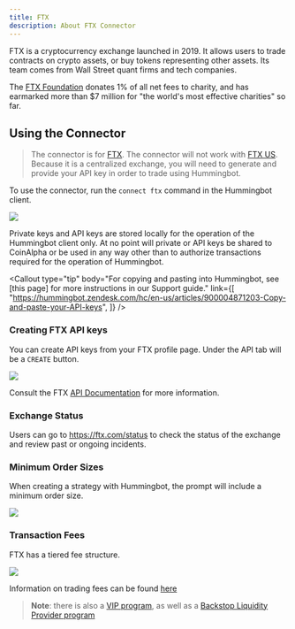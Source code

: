```yaml
---
title: FTX
description: About FTX Connector
---
```




FTX is a cryptocurrency exchange launched in 2019. It allows users to trade contracts on crypto assets, or buy tokens representing other assets. Its team comes from Wall Street quant firms and tech companies.

The [FTX Foundation](https://ftx.com/foundation) donates 1% of all net fees to charity, and has earmarked more than \$7 million for "the world's most effective charities" so far.

## Using the Connector

> The connector is for [FTX](https://ftx.com). The connector will not work with [FTX US](https://ftx.us). Because it is a centralized exchange, you will need to generate and provide your API key in order to trade using Hummingbot.

To use the connector, run the `connect ftx` command in the Hummingbot client.

![](./img/ftx-api.png)

Private keys and API keys are stored locally for the operation of the Hummingbot client only. At no point will private or API keys be shared to CoinAlpha or be used in any way other than to authorize transactions required for the operation of Hummingbot.

<Callout
  type="tip"
  body="For copying and pasting into Hummingbot, see [this page] for more instructions in our Support guide."
  link={[
    "https://hummingbot.zendesk.com/hc/en-us/articles/900004871203-Copy-and-paste-your-API-keys",
  ]}
/>

### Creating FTX API keys

You can create API keys from your FTX profile page. Under the API tab will be a `CREATE` button.

![](/assets/img/ftx-create-api.png)

Consult the FTX [API Documentation](https://help.ftx.com/hc/en-us/articles/360028807171-api-docs) for more information.

<Callout
  type="warning"
  body="For API key permissions, we recommend using only #orders# enabled (read and write) API keys; enabling #withdraw, transfer, or the equivalent# is unnecessary for current Hummingbot strategies."
/>

### Exchange Status

Users can go to https://ftx.com/status to check the status of the exchange and review past or ongoing incidents.

### Minimum Order Sizes

When creating a strategy with Hummingbot, the prompt will include a minimum order size.

![](/assets/img/ftx-min-order.png)

### Transaction Fees

FTX has a tiered fee structure.

![](/assets/img/ftx-fees.png)

Information on trading fees can be found [here](https://help.ftx.com/hc/en-us/articles/360024479432-Fees)

> **Note**: there is also a [VIP program](https://help.ftx.com/hc/en-us/articles/360032890872-VIP-program), as well as a [Backstop Liquidity Provider program](https://help.ftx.com/hc/en-us/articles/360024479392)

